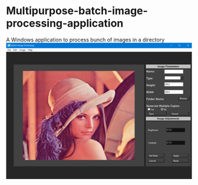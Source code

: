 # Multipurpose-batch-image-processing-application
A Windows application to process bunch of images in a directory
![](Software_Pic_A.png)
